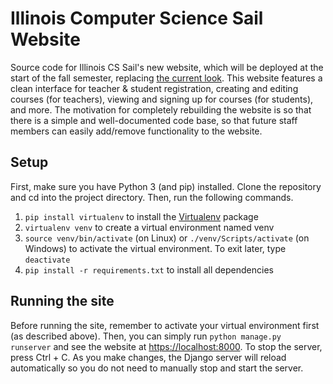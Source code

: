 # Illinois Computer Science Sail Website
Source code for Illinois CS Sail's new website, which will be deployed at the start of the fall semester, replacing [the current look](https://sail.cs.illinois.edu/). This website features a clean interface for teacher & student registration, creating and editing courses (for teachers), viewing and signing up for courses (for students), and more. The motivation for completely rebuilding the website is so that there is a simple and well-documented code base, so that future staff members can easily add/remove functionality to the website.

Setup
-----
First, make sure you have Python 3 (and pip) installed. Clone the repository and cd into the project directory. Then, run the following commands.

1. `pip install virtualenv` to install the [Virtualenv](https://virtualenv.pypa.io/en/latest/) package
2. `virtualenv venv` to create a virtual environment named venv
3. `source venv/bin/activate` (on Linux) or `./venv/Scripts/activate` (on Windows) to activate the virtual environment. To exit later, type `deactivate`
4. `pip install -r requirements.txt` to install all dependencies

Running the site
-----
Before running the site, remember to activate your virtual environment first (as described above). Then, you can simply run `python manage.py runserver` and see the website at [https://localhost:8000](https://localhost:8000). To stop the server, press Ctrl + C. As you make changes, the Django server will reload automatically so you do not need to manually stop and start the server.
